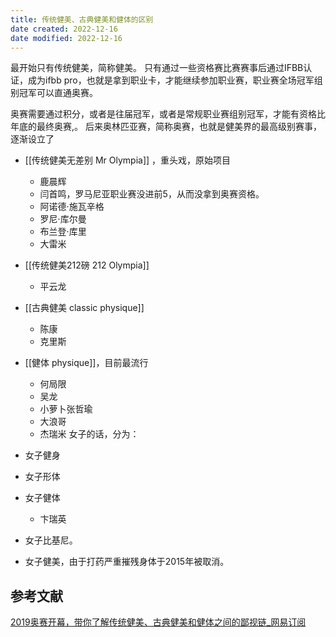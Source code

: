 ```yaml
---
title: 传统健美、古典健美和健体的区别
date created: 2022-12-16
date modified: 2022-12-16
---
```



最开始只有传统健美，简称健美。
只有通过一些资格赛比赛赛事后通过IFBB认证，成为ifbb pro，也就是拿到职业卡，才能继续参加职业赛，职业赛全场冠军组别冠军可以直通奥赛。

奥赛需要通过积分，或者是往届冠军，或者是常规职业赛组别冠军，才能有资格比年底的最终奥赛,。
后来奥林匹亚赛，简称奥赛，也就是健美界的最高级别赛事，逐渐设立了
- [[传统健美无差别 Mr Olympia]] ，重头戏，原始项目
	- 鹿晨辉
	- 闫首鸣，罗马尼亚职业赛没进前5，从而没拿到奥赛资格。
	- 阿诺德·施瓦辛格
	- 罗尼·库尔曼
	- 布兰登·库里
	- 大雷米
- [[传统健美212磅 212 Olympia]]
	- 平云龙
- [[古典健美 classic physique]]
	- 陈康
	- 克里斯
- [[健体 physique]]，目前最流行
	- 何局限
	- 吴龙
	- 小萝卜张哲瑜
	- 大浪哥
	- 杰瑞米
女子的话，分为：

- 女子健身
- 女子形体
- 女子健体
	- 卞瑞英
- 女子比基尼。
- 女子健美，由于打药严重摧残身体于2015年被取消。

## 参考文献

[2019奥赛开幕，带你了解传统健美、古典健美和健体之间的鄙视链_网易订阅](https://www.163.com/dy/article/EP1U2E1F05339Z1E.html)
